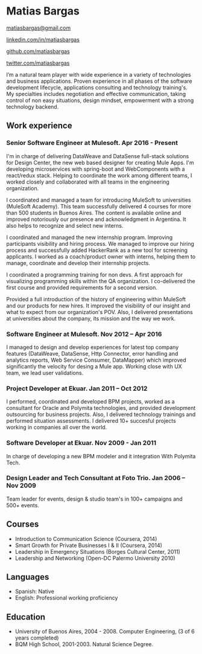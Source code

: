 Matias Bargas
=============
[matiasbargas@gmail.com](mailto:matiasbargas@gmail.com)

[linkedin.com/in/matiasbargas](http://www.linkedin.com/in/matiasbargas)

[github.com/matiasbargas](http://www.github.com/matiasbargas)

[twitter.com/matiasbargas](http://www.twitter.com/matiasbargas)

I’m a natural team player with wide experience in a variety of technologies and business applications. Proven experience in all phases of the  software development lifecycle, applications consulting and technology training's. My specialties includes negotiation and effective communication, taking control of non easy situations, design mindset, empowerment with a strong technology backend.

Work experience
-------

### Senior Software Engineer at Mulesoft. Apr 2016 - Present ###

I'm in charge of delivering DataWeave and DataSense full-stack solutions for Design Center, the new web based designer for creating Mule Apps. I'm developing microservices with spring-boot and WebComponents with a react/redux stack. Helping to coordinate the work among different teams, I worked closely and collaborated with all teams in the engineering organization.

I coordinated and managed a team for introducing MuleSoft to universities (MuleSoft Academy). This team successfully delivered 4 courses for more than 500 students in Buenos Aires. The content is available online and improved notoriously our presence and acknowledgment in Argentina. It also helps to recognize and select new interns. 

I coordinated and managed the new internship program. Improving participants visibility and hiring process. We managed to improve our hiring process and successfully added HackerRank as a new tool for screening applicants. I worked as a coach/product owner with interns, helping them to manage, coordinate and develop their internship projects.

I coordinated a programming training for non devs. A first approach for visualizing programming skills within the QA organization. I co-delivered the first course and provided requirements for a second version.

Provided a full introduction of the history of engineering within MuleSoft and our products for new hires. It improved the visibility of our insight and what to expect from our organization's POV. Also, I delivered presentations at universities about the company, its mission and the way we work.

### Software Engineer at Mulesoft. Nov 2012 – Apr 2016 ###
I managed to design and develop experiences for latest top company features (DataWeave, DataSense, Http Connector, error handling and analytics reports, Web Service Consumer, DataMapper) which improved significantly the velocity for desing a Mule app. Working close with UX team, we lead user validations.

### Project Developer at Ekuar. Jan 2011 – Oct 2012 ### 
I performed, coordinated and developed BPM projects, worked as a consultant for Oracle and Polymita technologies, and provided development outsourcing for business projects. Also, I delivered technology trainings and performed situation assessments. I delivered 10+ succesful projects working in companies all over the world.

### Software Developer at Ekuar. Nov 2009 - Jan 2011 ### 
In charge of developing a new BPM modeler and it integration With Polymita Tech.

### Design Leader and Tech Consultant at Foto Trio. Jan 2006 – Nov 2009 ### 
Team leader for events, design & studio team's in 100+ campaigns and 500+ events.

Courses
-------
 - Introduction to Communication Science (Coursera, 2014)
 - Smart Growth for Private Businesses I & II (Coursera, 2014)
 - Leadership in Emergency Situations (Borges Cultural Center, 2011)
 - Leadership and Networking (Open-DC Palermo University 2010)
 
Languages
-------
 - Spanish: Native
 - English: Professional working proficiency

Education
-------
 - University of Buenos Aires, 2004 - 2008. Computer Engineering, (3 of 6 years completed)
 - BQM High School, 2001-2003. Natural Science Degree.


